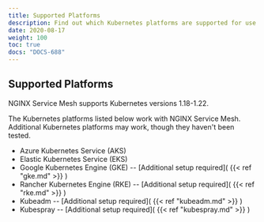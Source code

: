 ```yaml
---
title: Supported Platforms
description: Find out which Kubernetes platforms are supported for use with NGINX Service Mesh.
date: 2020-08-17
weight: 100
toc: true
docs: "DOCS-688"
---
```


## Supported Platforms

NGINX Service Mesh supports Kubernetes versions 1.18-1.22.

The Kubernetes platforms listed below work with NGINX Service Mesh. Additional Kubernetes platforms may work, though they haven't been tested.

- Azure Kubernetes Service (AKS)
- Elastic Kubernetes Service (EKS)
- Google Kubernetes Engine (GKE) -- [Additional setup required]( {{< ref "gke.md" >}} )
- Rancher Kubernetes Engine (RKE) -- [Additional setup required]( {{< ref "rke.md" >}} )
- Kubeadm -- [Additional setup required]( {{< ref "kubeadm.md" >}} )
- Kubespray -- [Additional setup required]( {{< ref "kubespray.md" >}} )
